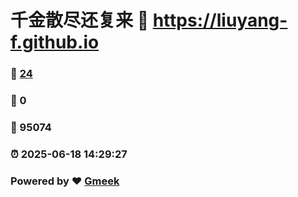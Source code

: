 # 千金散尽还复来 :link: https://liuyang-f.github.io 
### :page_facing_up: [24](https://liuyang-f.github.io/tag.html) 
### :speech_balloon: 0 
### :hibiscus: 95074 
### :alarm_clock: 2025-06-18 14:29:27 
### Powered by :heart: [Gmeek](https://github.com/Meekdai/Gmeek)
